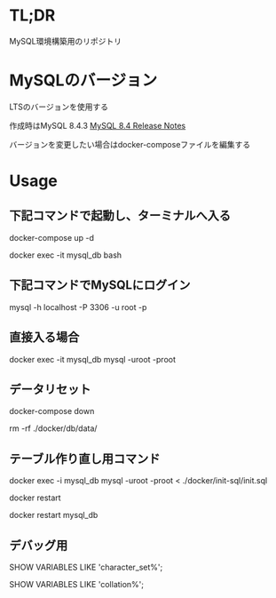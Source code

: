 # TL;DR
MySQL環境構築用のリポジトリ


# MySQLのバージョン
LTSのバージョンを使用する

作成時はMySQL 8.4.3
[MySQL 8.4 Release Notes](https://dev.mysql.com/doc/relnotes/mysql/8.4/en/)

バージョンを変更したい場合はdocker-composeファイルを編集する

# Usage

## 下記コマンドで起動し、ターミナルへ入る

docker-compose up -d

docker exec -it mysql_db bash

## 下記コマンドでMySQLにログイン
mysql -h localhost  -P 3306 -u root -p

## 直接入る場合
docker exec -it mysql_db mysql -uroot -proot


## データリセット
docker-compose down

rm -rf ./docker/db/data/

## テーブル作り直し用コマンド

docker exec -i mysql_db mysql -uroot -proot < ./docker/init-sql/init.sql


docker restart

docker restart mysql_db

## デバッグ用

SHOW VARIABLES LIKE 'character_set%';

SHOW VARIABLES LIKE 'collation%';